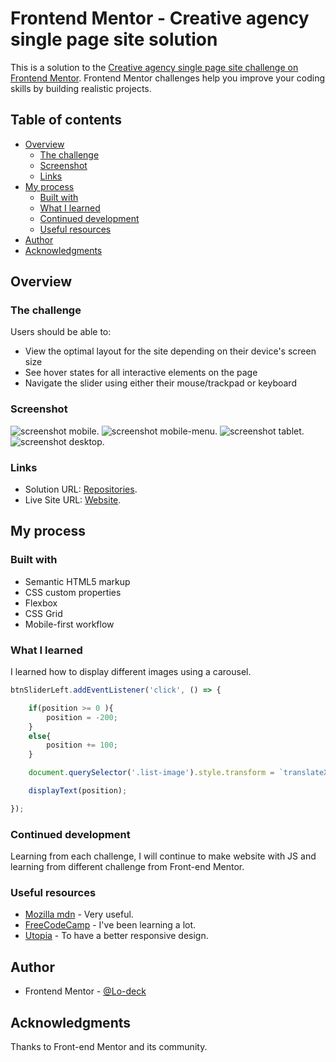 # Frontend Mentor - Creative agency single page site solution

This is a solution to the [Creative agency single page site challenge on Frontend Mentor](https://www.frontendmentor.io/challenges/creative-agency-singlepage-site-Pq6V3I2RM). Frontend Mentor challenges help you improve your coding skills by building realistic projects. 

## Table of contents

- [Overview](#overview)
  - [The challenge](#the-challenge)
  - [Screenshot](#screenshot)
  - [Links](#links)
- [My process](#my-process)
  - [Built with](#built-with)
  - [What I learned](#what-i-learned)
  - [Continued development](#continued-development)
  - [Useful resources](#useful-resources)
- [Author](#author)
- [Acknowledgments](#acknowledgments)


## Overview

### The challenge

Users should be able to:

- View the optimal layout for the site depending on their device's screen size
- See hover states for all interactive elements on the page
- Navigate the slider using either their mouse/trackpad or keyboard

### Screenshot

![screenshot mobile](https://github.com/Lo-Deck/Creative-agency-single-page-site/blob/main/screenshot/Creative%20single%20page%20site-mobile.png).
![screenshot mobile-menu](https://github.com/Lo-Deck/Creative-agency-single-page-site/blob/main/screenshot/Creative%20single%20page%20site-mobile-menu.png).
![screenshot tablet](https://github.com/Lo-Deck/Creative-agency-single-page-site/blob/main/screenshot/Creative%20single%20page%20site-tablet.png).
![screenshot desktop](https://github.com/Lo-Deck/Creative-agency-single-page-site/blob/main/screenshot/Creative%20single%20page%20site-desktop.png).


### Links

- Solution URL: [Repositories](https://github.com/Lo-Deck/Creative-agency-single-page-site).
- Live Site URL: [Website](https://lo-deck.github.io/Creative-agency-single-page-site/).

## My process

### Built with

- Semantic HTML5 markup
- CSS custom properties
- Flexbox
- CSS Grid
- Mobile-first workflow


### What I learned

I learned how to display different images using a carousel.

```js
btnSliderLeft.addEventListener('click', () => {

    if(position >= 0 ){
        position = -200;
    }
    else{
        position += 100;
    }

    document.querySelector('.list-image').style.transform = `translateX(${position}%)`;

    displayText(position);

});

```

### Continued development

Learning from each challenge, I will continue to make website with JS and learning from different challenge from Front-end Mentor.


### Useful resources

- [Mozilla mdn](https://developer.mozilla.org/) - Very useful.
- [FreeCodeCamp](https://www.freecodecamp.org/) - I've been learning a lot.
- [Utopia](https://utopia.fyi/) - To have a better responsive design.


## Author

- Frontend Mentor - [@Lo-deck](https://www.frontendmentor.io/profile/Lo-Deck)


## Acknowledgments

Thanks to Front-end Mentor and its community.

